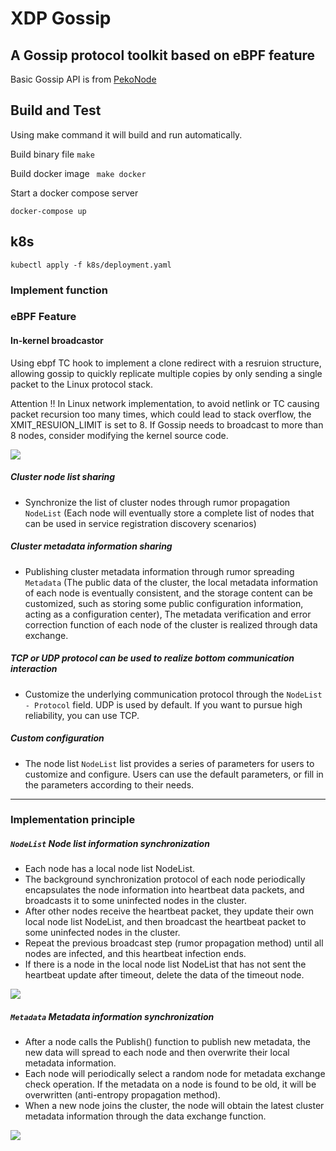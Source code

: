 # XDP Gossip

## A Gossip protocol toolkit based on eBPF feature

Basic Gossip API is from [PekoNode](https://github.com/dpwgc/pekonode/tree/master)

## Build and Test
Using make command it will build and run automatically.

Build binary file
``` make ``` 

Build docker image 
``` make docker``` 

Start a docker compose server

``` docker-compose up ``` 

## k8s

``` kubectl apply -f k8s/deployment.yaml ``` 


### Implement function

### eBPF Feature

#### In-kernel broadcastor
Using ebpf TC hook to implement a clone redirect with a resruion structure, allowing gossip to quickly replicate multiple copies by only sending a single packet to the Linux protocol stack.

Attention !! In Linux network implementation, to avoid netlink or TC causing packet recursion too many times, which could lead to stack overflow, the XMIT_RESUION_LIMIT is set to 8. If Gossip needs to broadcast to more than 8 nodes, consider modifying the kernel source code.

![](img/3.png)


##### Cluster node list sharing
* Synchronize the list of cluster nodes through rumor propagation `NodeList` (Each node will eventually store a complete list of nodes that can be used in service registration discovery scenarios)
##### Cluster metadata information sharing
* Publishing cluster metadata information through rumor spreading `Metadata` (The public data of the cluster, the local metadata information of each node is eventually consistent, and the storage content can be customized, such as storing some public configuration information, acting as a configuration center), The metadata verification and error correction function of each node of the cluster is realized through data exchange.
##### TCP or UDP protocol can be used to realize bottom communication interaction
* Customize the underlying communication protocol through the `NodeList - Protocol` field. UDP is used by default. If you want to pursue high reliability, you can use TCP.
##### Custom configuration
* The node list `NodeList` list provides a series of parameters for users to customize and configure. Users can use the default parameters, or fill in the parameters according to their needs.
***

### Implementation principle
##### `NodeList` Node list information synchronization
* Each node has a local node list NodeList.
* The background synchronization protocol of each node periodically encapsulates the node information into heartbeat data packets, and broadcasts it to some uninfected nodes in the cluster.
* After other nodes receive the heartbeat packet, they update their own local node list NodeList, and then broadcast the heartbeat packet to some uninfected nodes in the cluster.
* Repeat the previous broadcast step (rumor propagation method) until all nodes are infected, and this heartbeat infection ends.
* If there is a node in the local node list NodeList that has not sent the heartbeat update after timeout, delete the data of the timeout node.

![](img/1.png)

##### `Metadata` Metadata information synchronization
* After a node calls the Publish() function to publish new metadata, the new data will spread to each node and then overwrite their local metadata information.
* Each node will periodically select a random node for metadata exchange check operation. If the metadata on a node is found to be old, it will be overwritten (anti-entropy propagation method).
* When a new node joins the cluster, the node will obtain the latest cluster metadata information through the data exchange function.

![](img/2.png)
